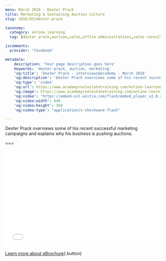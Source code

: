```yaml
---
menu: March 2016 - Dexter Prack
title: Marketing & Sustaining Auction Culture
slug: 2016/03/dexter-prack

taxonomy:
  category: online_learning
  tag: [dexter prack,auction,sales,office administrations,sales consultants,property managers,property managers,business owners,managers]

jscomments:
  provider: "facebook"

metadata:
    description: 'Your page description goes here'
    keywords: 'dexter prack, auction, marketing'
    'og:title': 'Dexter Prack - interviews@academy - March 2016'
    'og:description': 'Dexter Prack overviews some of his recent successful marketing campaigns and explains why his business is pushing auctions.'
    'og:type': 'video'
    'og:url': https://www.academyrealestatetraining.com/online-learning/interviews-at-academy/2016/03/dexter-prack#pk_campaign=Social-2016-03
    'og:image': https://www.academyrealestatetraining.com/online-learning/interviews-at-academy/2016/03/dexter-prack/2016-03-dexter-prack.jpg
    'og:video': "https://embed-ssl.wistia.com/flash/embed_player_v2.0.swf?videoUrl=http%3A%2F%2Fembed.wistia.com%2Fdeliveries%2F772be22f7de71be4f63af082796648915130d1ae.bin&stillUrl=https%3A%2F%2Fembed-ssl.wistia.com%2Fdeliveries%2F923692103ec9dded125666f4e96c07e612a55e4b.bin&controlsVisibleOnLoad=false&unbufferedSeek=true&autoLoad=false&autoPlay=true&endVideoBehavior=default&showVolume=true&embedServiceURL=http%3A%2F%2Fdistillery.wistia.com%2Fx&accountKey=wistia-production_341965&mediaID=wistia-production_19034018&mediaDuration=222.04&fullscreenDisabled=false&customColor=7b796a"
    'og:video:width': 640
    'og:video:height': 360
    'og:video:type': "application/x-shockwave-flash"

---
```


Dexter Prack overviews some of his recent successful marketing campaigns and explains why his business is pushing auctions.

===

<div class="wistia_responsive_padding" style="padding:56.25% 0 28px 0;position:relative;"><div class="wistia_responsive_wrapper" style="height:100%;left:0;position:absolute;top:0;width:100%;"><iframe src="//fast.wistia.net/embed/iframe/r6slyzyocv?videoFoam=true" allowtransparency="true" frameborder="0" scrolling="no" class="wistia_embed" name="wistia_embed" allowfullscreen mozallowfullscreen webkitallowfullscreen oallowfullscreen msallowfullscreen width="100%" height="100%"></iframe></div></div>
<script src="//fast.wistia.net/assets/external/E-v1.js" async></script>

[Learn more about eBrochure](http://sellingguide.realestate.com.au/advertising/ebrochure-advertising/){.button}
